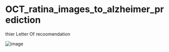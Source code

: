 # OCT_ratina_images_to_alzheimer_prediction


thier Letter Of recoomendation

![image](https://user-images.githubusercontent.com/63954873/200167592-e8c73982-26f4-4746-b362-42d766cb622b.png)
